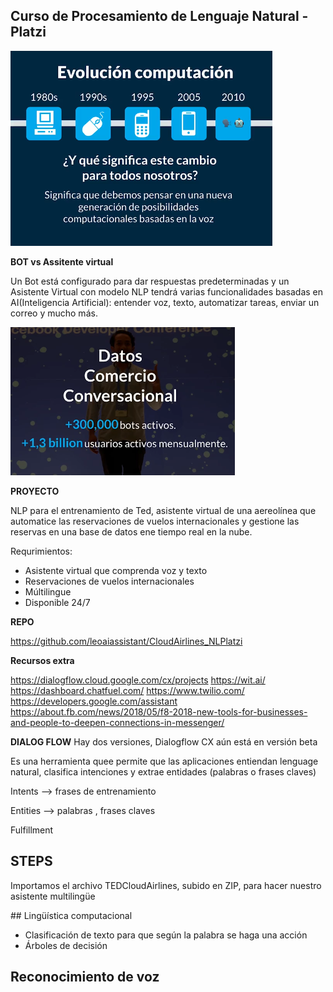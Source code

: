 ## Curso de Procesamiento de Lenguaje Natural - Platzi

![computing evolution](./assets/computing-evolution.png)


**BOT vs Assitente virtual**

Un Bot está configurado para dar respuestas predeterminadas y un Asistente Virtual con modelo NLP tendrá varias funcionalidades basadas en AI(Inteligencia Artificial): entender voz, texto, automatizar tareas, enviar un correo y mucho más.

![data conversational commerce](./assets/data-conversational-commerce.png)

**PROYECTO**

NLP para el entrenamiento de Ted, asistente virtual de una aereolínea que automatice las reservaciones de vuelos internacionales y gestione las reservas en una base de datos ene tiempo real en la nube.

Requrimientos:

- Asistente virtual que comprenda voz y texto
- Reservaciones de vuelos internacionales
- Múltilingue
- Disponible 24/7

**REPO**

https://github.com/leoaiassistant/CloudAirlines_NLPlatzi

**Recursos extra**

https://dialogflow.cloud.google.com/cx/projects
https://wit.ai/ 
https://dashboard.chatfuel.com/
https://www.twilio.com/
https://developers.google.com/assistant 
https://about.fb.com/news/2018/05/f8-2018-new-tools-for-businesses-and-people-to-deepen-connections-in-messenger/


**DIALOG FLOW**
Hay dos versiones, Dialogflow CX aún está en versión beta

Es una herramienta quee permite que las aplicaciones entiendan lenguage natural, clasifica intenciones y extrae entidades (palabras o frases claves)


Intents --> frases de entrenamiento 

Entities --> palabras , frases claves

Fulfillment


## STEPS 

Importamos el archivo TEDCloudAirlines, subido en ZIP,  para hacer nuestro asistente multilingüe


## Lingüística computacional

- Clasificación de texto para que según la palabra se haga una acción 
- Árboles de decisión


## Reconocimiento de voz
